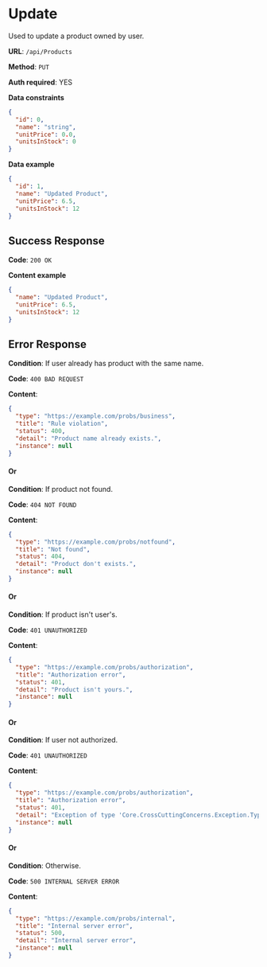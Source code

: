 # Update

Used to update a product owned by user.

**URL**: `/api/Products`

**Method**: `PUT`

**Auth required**: YES

**Data constraints**

```json
{
  "id": 0,
  "name": "string",
  "unitPrice": 0.0,
  "unitsInStock": 0
}
```

**Data example**

```json
{
  "id": 1,
  "name": "Updated Product",
  "unitPrice": 6.5,
  "unitsInStock": 12
}
```

## Success Response

**Code**: `200 OK`

**Content example**

```json
{
  "name": "Updated Product",
  "unitPrice": 6.5,
  "unitsInStock": 12
}
```

## Error Response

**Condition**: If user already has product with the same name.

**Code**: `400 BAD REQUEST`

**Content**:

```json
{
  "type": "https://example.com/probs/business",
  "title": "Rule violation",
  "status": 400,
  "detail": "Product name already exists.",
  "instance": null
}
```

#### Or

**Condition**: If product not found.

**Code**: `404 NOT FOUND`

**Content**:

```json
{
  "type": "https://example.com/probs/notfound",
  "title": "Not found",
  "status": 404,
  "detail": "Product don't exists.",
  "instance": null
}
```

#### Or

**Condition**: If product isn't user's.

**Code**: `401 UNAUTHORIZED`

**Content**:

```json
{
  "type": "https://example.com/probs/authorization",
  "title": "Authorization error",
  "status": 401,
  "detail": "Product isn't yours.",
  "instance": null
}
```

#### Or

**Condition**: If user not authorized.

**Code**: `401 UNAUTHORIZED`

**Content**:

```json
{
  "type": "https://example.com/probs/authorization",
  "title": "Authorization error",
  "status": 401,
  "detail": "Exception of type 'Core.CrossCuttingConcerns.Exception.Types.AuthorizationException' was thrown.",
  "instance": null
}
```

#### Or

**Condition**: Otherwise.

**Code**: `500 INTERNAL SERVER ERROR`

**Content**:

```json
{
  "type": "https://example.com/probs/internal",
  "title": "Internal server error",
  "status": 500,
  "detail": "Internal server error",
  "instance": null
}
```
